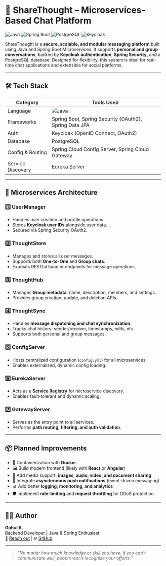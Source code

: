 # 💬 ShareThought – Microservices-Based Chat Platform

![Java](https://img.shields.io/badge/Java-17-blue.svg)
![Spring Boot](https://img.shields.io/badge/SpringBoot-3.x-brightgreen)
![PostgreSQL](https://img.shields.io/badge/PostgreSQL-Database-blue)
![Keycloak](https://img.shields.io/badge/Auth-Keycloak-purple)

ShareThought is a **secure, scalable, and modular messaging platform** built using Java and Spring Boot Microservices. It supports **personal and group conversations**, backed by **Keycloak authentication**, **Spring Security**, and a PostgreSQL database. Designed for flexibility, this system is ideal for real-time chat applications and extensible for social platforms.

---

## 🛠️ Tech Stack

| Category       | Tools Used                                                                 |
|----------------|----------------------------------------------------------------------------|
| Language       | ![Java](https://img.shields.io/badge/Java-17-blue.svg)                    |
| Frameworks     | Spring Boot, Spring Security (OAuth2), Spring Data JPA                    |
| Auth           | Keycloak (OpenID Connect, OAuth2)                                          |
| Database       | PostgreSQL                                                                 |
| Config & Routing | Spring Cloud Config Server, Spring Cloud Gateway                        |
| Service Discovery | Eureka Server                                                           |

---

## 🧱 Microservices Architecture

### 1️⃣ **UserManager**
- Handles user creation and profile operations.
- Stores **Keycloak user IDs** alongside user data.
- Secured via Spring Security OAuth2.

### 2️⃣ **ThoughtStore**
- Manages and stores all user messages.
- Supports both **One-to-One** and **Group chats**.
- Exposes RESTful handler endpoints for message operations.

### 3️⃣ **ThoughtHub**
- Manages **Group metadata**: name, description, members, and settings.
- Provides group creation, update, and deletion APIs.

### 4️⃣ **ThoughtSync**
- Handles **message dispatching and chat synchronization**.
- Tracks chat history: sender/receiver, timestamps, edits, etc.
- Supports both personal and group messages.

### 5️⃣ **ConfigServer**
- Hosts centralized configuration (`config.yml`) for all microservices.
- Enables externalized, dynamic config loading.

### 6️⃣ **EurekaServer**
- Acts as a **Service Registry** for microservice discovery.
- Enables fault-tolerant and dynamic scaling.

### 7️⃣ **GatewayServer**
- Serves as the entry point to all services.
- Performs **path routing, filtering, and auth validation**.

---

## 📦 Planned Improvements

- 🚢 Containerization with **Docker**
- 🖼️ Build modern frontend (likely with **React** or **Angular**)
- 📎 Add media support: **images, audio, video, and document sharing**
- 🔔 Integrate **asynchronous push notifications** (event-driven messaging)
- 📊 Add better **logging, monitoring, and analytics**
- 🛡️ Implement **rate limiting** and **request throttling** for DDoS protection

---

## 👨‍💻 Author

**Gohul K.**  
Backend Developer | Java & Spring Enthusiast  
📧 [Reach out](mailto:kpgohul@gmail.com) | 🌐 [GitHub](https://github.com/kpgohul)

---

> _“No matter how much knowledge or skill you have, if you can’t communicate well, people won’t recognize your efforts.”_


